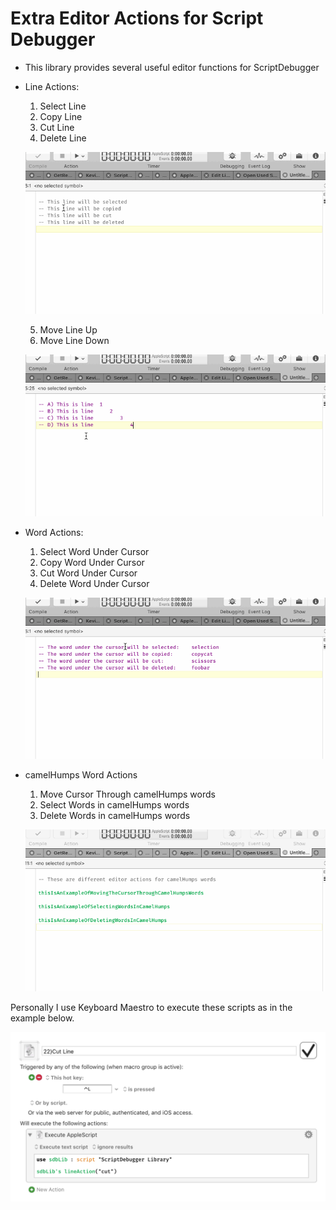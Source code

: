 # Extra Editor Actions for Script Debugger

- This library provides several useful editor functions for ScriptDebugger

- Line Actions:
	1. Select Line
	2. Copy Line
	3. Cut Line
	4. Delete Line
	
	![](imgs/selectCutCopyLine.gif)
	
	5. Move Line Up
	6. Move Line Down
	
	![](imgs/moveLineUpDown.gif)


- Word Actions:
	1. Select Word Under Cursor
	2. Copy Word Under Cursor
	3. Cut Word Under Cursor
	4. Delete Word Under Cursor

	![](imgs/selectCutCopyWord.gif)
	
	
- camelHumps Word Actions
	1. Move Cursor Through camelHumps words
	2. Select Words in camelHumps words
	3. Delete Words in camelHumps words
	
	![](imgs/selectCopyDeleteCamelHumps.gif)

Personally I use Keyboard Maestro to execute these scripts as in the example below.

![Alt text](imgs/macro.png?raw=true "Title")
